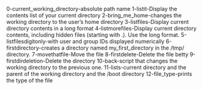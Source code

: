 0-current_working_directory-absolute path name
1-listit-Display the contents list of your current directory
2-bring_me_home-changes the working directory to the user’s home directory
3-listfiles-Display current directory contents in a long format
4-listmorefiles-Display current directory contents, including hidden files (starting with .). Use the long format.
5-listfilesdigitonly-with user and group IDs displayed numerically
6-firstdirectory-creates a directory named my_first_directory in the /tmp/ directory.
7-movethatfile-Move the file
8-firstdelete-Delete the file betty
9-firstdirdeletion-Delete the directory
10-back-script that changes the working directory to the previous one.
11-lists-current directory and the parent of the working directory and the /boot directory
12-file_type-prints the type of the file
